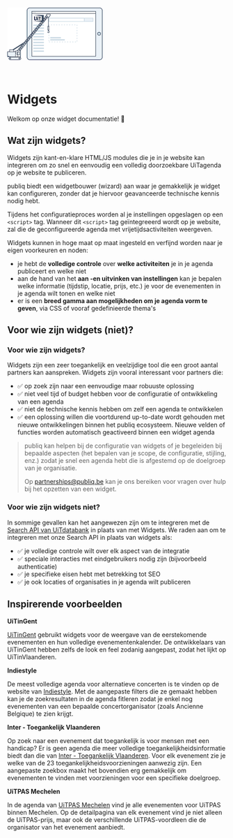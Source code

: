 <!-- focus: false -->

![widgets logo.png](<../assets/images/widgets-logo.png>)

<br>

# Widgets

Welkom op onze widget documentatie! 👋

## Wat zijn widgets?

Widgets zijn kant-en-klare HTML/JS modules die je in je website kan integreren om zo snel en eenvoudig een volledig doorzoekbare UiTagenda op je website te publiceren.

publiq biedt een widgetbouwer (wizard) aan waar je gemakkelijk je widget kan configureren, zonder dat je hiervoor geavanceerde technische kennis nodig hebt. 

Tijdens het configuratieproces worden al je instellingen opgeslagen op een `<script>` tag. Wanneer dit `<script>` tag geïntegreeerd wordt op je website, zal die de geconfigureerde agenda met vrijetijdsactiviteiten weergeven.

Widgets kunnen in hoge maat op maat ingesteld en verfijnd worden naar je eigen voorkeuren en noden:

* je hebt de **volledige controle** over **welke activiteiten** je in je agenda publiceert en welke niet
* aan de hand van het **aan -en uitvinken van instellingen** kan je bepalen welke informatie (tijdstip, locatie, prijs, etc.) je voor de evenementen in je agenda wilt tonen en welke niet
* er is een **breed gamma aan mogelijkheden om je agenda vorm te geven**, via CSS of vooraf gedefinieerde thema's

## Voor wie zijn widgets (niet)?

### Voor wie zijn widgets?

Widgets zijn een zeer toegankelijk en veelzijdige tool die een groot aantal partners kan aanspreken. Widgets zijn vooral interessant voor partners die:

* ✅ op zoek zijn naar een eenvoudige maar robuuste oplossing
* ✅ niet veel tijd of budget hebben voor de configuratie of ontwikkeling van een agenda
* ✅ niet de technische kennis hebben om zelf een agenda te ontwikkelen
* ✅ een oplossing willen die voortdurend up-to-date wordt gehouden met nieuwe ontwikkelingen binnen het publiq ecosysteem. Nieuwe velden of functies worden automatisch geactiveerd binnen een widget agenda

> publiq kan helpen bij de configuratie van widgets of je begeleiden bij bepaalde aspecten (het bepalen van je scope, de configuratie, stijling, enz.) zodat je snel een agenda hebt die is afgestemd op de doelgroep van je organisatie.
>
> Op <partnerships@publiq.be> kan je ons bereiken voor vragen over hulp bij het opzetten van een widget.

### Voor wie zijn widgets niet?

In sommige gevallen kan het aangewezen zijn om te integreren met de [Search API van UiTdatabank](https://docs.publiq.be/docs/uitdatabank/87dec20235b44-search-api) in plaats van met Widgets. We raden aan om te integreren met onze Search API in plaats van widgets als:

* ✅ je volledige controle wilt over elk aspect van de integratie
* ✅ speciale interacties met eindgebruikers nodig zijn (bijvoorbeeld authenticatie)
* ✅ je specifieke eisen hebt met betrekking tot SEO
* ✅ je ook locaties of organisaties in je agenda wilt publiceren

## Inspirerende voorbeelden

**UiTinGent**

[UiTinGent](https://stad.gent/nl/uit-in-gent) gebruikt widgets voor de weergave van de eerstekomende evenementen en hun volledige evenementenkalender. De ontwikkelaars van UiTinGent hebben zelfs de look en feel zodanig aangepast, zodat het lijkt op UiTinVlaanderen.

**Indiestyle**

De meest volledige agenda voor alternatieve concerten is te vinden op de website van [Indiestyle](https://www.indiestyle.be/agenda). Met de aangepaste filters die ze gemaakt hebben kan je de zoekresultaten in de agenda fitleren zodat je enkel nog evenementen van een bepaalde concertorganisator (zoals Ancienne Belgique) te zien krijgt.

**Inter - Toegankelijk Vlaanderen**

Op zoek naar een evenement dat toegankelijk is voor mensen met een handicap? Er is geen agenda die meer volledige toegankelijkheidsinformatie biedt dan die van [Inter - Toegankelijk Vlaanderen](https://inter.vlaanderen/alle-evenementen). Voor elk evenement zie je welke van de 23 toegankelijkheidsvoorzieningen aanwezig zijn. Een aangepaste zoekbox maakt het bovendien erg gemakkelijk om evenementen te vinden met voorzieningen voor een specifieke doelgroep.

**UiTPAS Mechelen**

In de agenda van [UiTPAS Mechelen](https://uitin.mechelen.be/uitpas-activiteiten) vind je alle evenementen voor UiTPAS binnen Mechelen. Op de detailpagina van elk evenement vind je niet alleen de UiTPAS-prijs, maar ook de verschillende UiTPAS-voordleen die de organisator van het evenement aanbiedt.
